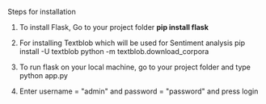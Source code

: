 Steps for installation
1. To install Flask, Go to your project folder
    **pip install flask**

2. For installing Textblob which will be used for Sentiment analysis
    pip install -U textblob
    python -m textblob.download_corpora

3. To run flask on your local machine, go to your project folder and type
    python app.py

4. Enter username = "admin" and password = "password" and press login
